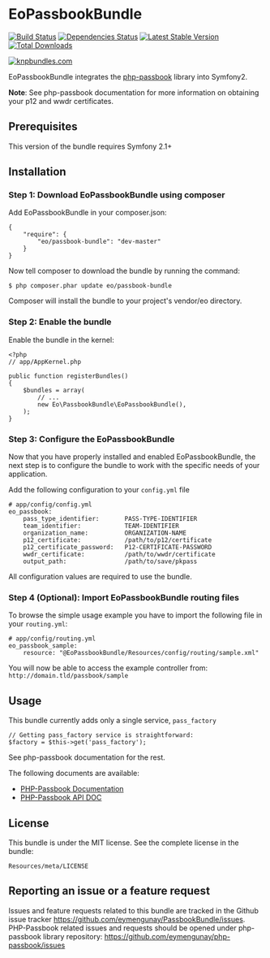 # EoPassbookBundle

[![Build Status](https://travis-ci.org/eymengunay/PassbookBundle.png)](https://travis-ci.org/eymengunay/PassbookBundle)
[![Dependencies Status](https://d2xishtp1ojlk0.cloudfront.net/d/8539860)](http://depending.in/eymengunay/PassbookBundle)
[![Latest Stable Version](https://poser.pugx.org/eo/passbook-bundle/v/stable.png)](https://packagist.org/packages/eo/passbook-bundle)
[![Total Downloads](https://poser.pugx.org/eo/passbook-bundle/downloads.png)](https://packagist.org/packages/eo/passbook-bundle)

[![knpbundles.com](http://knpbundles.com/eymengunay/PassbookBundle/badge-short)](http://knpbundles.com/eymengunay/PassbookBundle)

EoPassbookBundle integrates the [php-passbook](http://eymengunay.github.io/php-passbook) library into Symfony2. 

**Note**: See php-passbook documentation for more information on obtaining your p12 and wwdr certificates.

## Prerequisites
This version of the bundle requires Symfony 2.1+

## Installation

### Step 1: Download EoPassbookBundle using composer
Add EoPassbookBundle in your composer.json:
```
{
    "require": {
        "eo/passbook-bundle": "dev-master"
    }
}
```

Now tell composer to download the bundle by running the command:
```
$ php composer.phar update eo/passbook-bundle
```
Composer will install the bundle to your project's vendor/eo directory.

### Step 2: Enable the bundle
Enable the bundle in the kernel:
```
<?php
// app/AppKernel.php

public function registerBundles()
{
    $bundles = array(
        // ...
        new Eo\PassbookBundle\EoPassbookBundle(),
    );
}
```

### Step 3: Configure the EoPassbookBundle
Now that you have properly installed and enabled EoPassbookBundle, the next step is to configure the bundle to work with the specific needs of your application.

Add the following configuration to your `config.yml` file
```
# app/config/config.yml
eo_passbook:
    pass_type_identifier:       PASS-TYPE-IDENTIFIER
    team_identifier:            TEAM-IDENTIFIER
    organization_name:          ORGANIZATION-NAME
    p12_certificate:            /path/to/p12/certificate
    p12_certificate_password:   P12-CERTIFICATE-PASSWORD
    wwdr_certificate:           /path/to/wwdr/certificate
    output_path:                /path/to/save/pkpass
```
All configuration values are required to use the bundle.

### Step 4 (Optional): Import EoPassbookBundle routing files
To browse the simple usage example you have to import the following file in your `routing.yml`:
```
# app/config/routing.yml
eo_passbook_sample:
    resource: "@EoPassbookBundle/Resources/config/routing/sample.xml"
```
You will now be able to access the example controller from: `http://domain.tld/passbook/sample`


## Usage

This bundle currently adds only a single service, `pass_factory`
```
// Getting pass_factory service is straightforward:
$factory = $this->get('pass_factory');
```

See php-passbook documentation for the rest.

The following documents are available:
* [PHP-Passbook Documentation](http://eymengunay.github.io/php-passbook)
* [PHP-Passbook API DOC](http://eymengunay.github.io/php-passbook/api)

## License
This bundle is under the MIT license. See the complete license in the bundle:
```
Resources/meta/LICENSE
```

## Reporting an issue or a feature request
Issues and feature requests related to this bundle are tracked in the Github issue tracker https://github.com/eymengunay/PassbookBundle/issues. PHP-Passbook related issues and requests should be opened under php-passbook library repository: https://github.com/eymengunay/php-passbook/issues